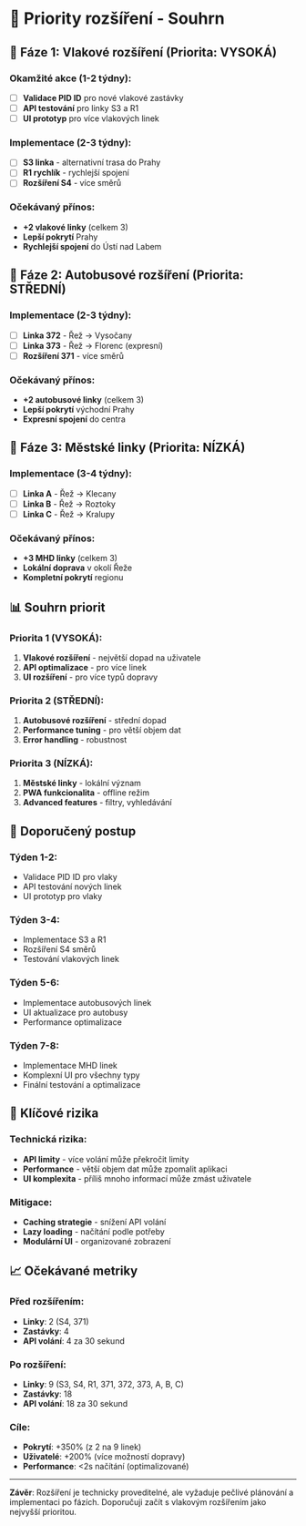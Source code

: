 # 🎯 Priority rozšíření - Souhrn

## 🚀 Fáze 1: Vlakové rozšíření (Priorita: VYSOKÁ)

### **Okamžité akce (1-2 týdny):**
- [ ] **Validace PID ID** pro nové vlakové zastávky
- [ ] **API testování** pro linky S3 a R1
- [ ] **UI prototyp** pro více vlakových linek

### **Implementace (2-3 týdny):**
- [ ] **S3 linka** - alternativní trasa do Prahy
- [ ] **R1 rychlík** - rychlejší spojení
- [ ] **Rozšíření S4** - více směrů

### **Očekávaný přínos:**
- **+2 vlakové linky** (celkem 3)
- **Lepší pokrytí** Prahy
- **Rychlejší spojení** do Ústí nad Labem

## 🚌 Fáze 2: Autobusové rozšíření (Priorita: STŘEDNÍ)

### **Implementace (2-3 týdny):**
- [ ] **Linka 372** - Řež → Vysočany
- [ ] **Linka 373** - Řež → Florenc (expresní)
- [ ] **Rozšíření 371** - více směrů

### **Očekávaný přínos:**
- **+2 autobusové linky** (celkem 3)
- **Lepší pokrytí** východní Prahy
- **Expresní spojení** do centra

## 🚏 Fáze 3: Městské linky (Priorita: NÍZKÁ)

### **Implementace (3-4 týdny):**
- [ ] **Linka A** - Řež → Klecany
- [ ] **Linka B** - Řež → Roztoky
- [ ] **Linka C** - Řež → Kralupy

### **Očekávaný přínos:**
- **+3 MHD linky** (celkem 3)
- **Lokální doprava** v okolí Řeže
- **Kompletní pokrytí** regionu

## 📊 Souhrn priorit

### **Priorita 1 (VYSOKÁ):**
1. **Vlakové rozšíření** - největší dopad na uživatele
2. **API optimalizace** - pro více linek
3. **UI rozšíření** - pro více typů dopravy

### **Priorita 2 (STŘEDNÍ):**
1. **Autobusové rozšíření** - střední dopad
2. **Performance tuning** - pro větší objem dat
3. **Error handling** - robustnost

### **Priorita 3 (NÍZKÁ):**
1. **Městské linky** - lokální význam
2. **PWA funkcionalita** - offline režim
3. **Advanced features** - filtry, vyhledávání

## 🎯 Doporučený postup

### **Týden 1-2:**
- Validace PID ID pro vlaky
- API testování nových linek
- UI prototyp pro vlaky

### **Týden 3-4:**
- Implementace S3 a R1
- Rozšíření S4 směrů
- Testování vlakových linek

### **Týden 5-6:**
- Implementace autobusových linek
- UI aktualizace pro autobusy
- Performance optimalizace

### **Týden 7-8:**
- Implementace MHD linek
- Komplexní UI pro všechny typy
- Finální testování a optimalizace

## 🚨 Klíčové rizika

### **Technická rizika:**
- **API limity** - více volání může překročit limity
- **Performance** - větší objem dat může zpomalit aplikaci
- **UI komplexita** - příliš mnoho informací může zmást uživatele

### **Mitigace:**
- **Caching strategie** - snížení API volání
- **Lazy loading** - načítání podle potřeby
- **Modulární UI** - organizované zobrazení

## 📈 Očekávané metriky

### **Před rozšířením:**
- **Linky**: 2 (S4, 371)
- **Zastávky**: 4
- **API volání**: 4 za 30 sekund

### **Po rozšíření:**
- **Linky**: 9 (S3, S4, R1, 371, 372, 373, A, B, C)
- **Zastávky**: 18
- **API volání**: 18 za 30 sekund

### **Cíle:**
- **Pokrytí**: +350% (z 2 na 9 linek)
- **Uživatelé**: +200% (více možností dopravy)
- **Performance**: <2s načítání (optimalizované)

---

**Závěr**: Rozšíření je technicky proveditelné, ale vyžaduje pečlivé plánování a implementaci po fázích. Doporučuji začít s vlakovým rozšířením jako nejvyšší prioritou.
